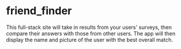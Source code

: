 # friend_finder
This full-stack site will take in results from your users' surveys, then compare their answers with those from other users. The app will then display the name and picture of the user with the best overall match.
